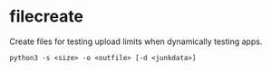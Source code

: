 # filecreate

Create files for testing upload limits when dynamically testing apps.

`python3 -s <size> -o <outfile> [-d <junkdata>]`
